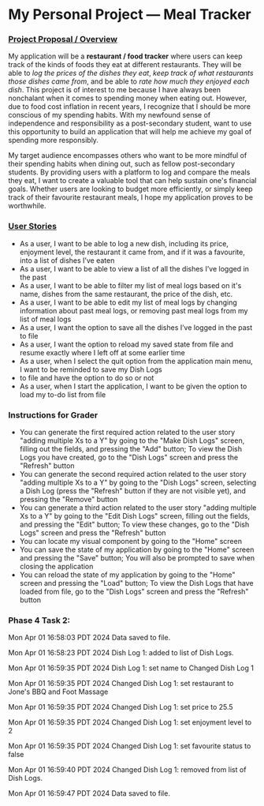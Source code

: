 # My Personal Project — Meal Tracker

### <u>Project Proposal / Overview</u>

My application will be a **restaurant / food tracker** where users can keep track of the kinds of foods they eat at
different restaurants. They will be able to *log the prices of the dishes they eat*, *keep track of what restaurants
those dishes came from*, and be able to *rate how much they enjoyed each dish*. This project is of interest to me
because I have always been nonchalant when it comes to spending money when eating out. However, due to food cost
inflation in recent years, I recognize that I should be more conscious of my spending habits. With my newfound sense of
independence and responsibility as a post-secondary student, want to use this opportunity to build an application that
will help me achieve my goal of spending more responsibly.

My target audience encompasses others who want to be more mindful of their spending habits when dining out, such as
fellow post-secondary students. By providing users with a platform to log and compare the meals they eat, I want to
create a valuable tool that can help sustain one's financial goals. Whether users are looking to budget more
efficiently, or simply keep track of their favourite restaurant meals, I hope my application proves to be worthwhile.

### <u>User Stories</u>
- As a user, I want to be able to log a new dish, including its price, enjoyment level, the restaurant it came from,
  and if it was a favourite, into a list of dishes I’ve eaten
- As a user, I want to be able to view a list of all the dishes I’ve logged in the past
- As a user, I want to be able to filter my list of meal logs based on it's name, dishes from the same
  restaurant, the price of the dish, etc.
- As a user, I want to be able to edit my list of meal logs by changing information about past meal logs, or removing
  past meal logs from my list of meal logs
- As a user, I want the option to save all the dishes I’ve logged in the past to file
- As a user, I want the option to reload my saved state from file and resume exactly where I left off at some earlier 
  time
- As a user, when I select the quit option from the application main menu, I want to be reminded to save my Dish Logs
- to file and have the option to do so or not
- As a user, when I start the application, I want to be given the option to load my to-do list from file

### Instructions for Grader
- You can generate the first required action related to the user story "adding multiple Xs to a Y" by going to the
  "Make Dish Logs" screen, filling out the fields, and pressing the "Add" button; To view the Dish Logs you have
  created, go to the "Dish Logs" screen and press the "Refresh" button
- You can generate the second required action related to the user story "adding multiple Xs to a Y" by going to the
  "Dish Logs" screen, selecting a Dish Log (press the "Refresh" button if they are not visible yet), and pressing the
  "Remove" button
- You can generate a third action related to the user story "adding multiple Xs to a Y" by going to the
  "Edit Dish Logs" screen, filling out the fields, and pressing the "Edit" button; To view these changes, go to the 
  "Dish Logs" screen and press the "Refresh" button
- You can locate my visual component by going to the "Home" screen
- You can save the state of my application by going to the "Home" screen and pressing the "Save" button; You will also
  be prompted to save when closing the application
- You can reload the state of my application by going to the "Home" screen and pressing the "Load" button; To view the
  Dish Logs that have loaded from file, go to the "Dish Logs" screen and press the "Refresh" button

### Phase 4 Task 2:
Mon Apr 01 16:58:03 PDT 2024
Data saved to file.

Mon Apr 01 16:58:23 PDT 2024
Dish Log 1: added to list of Dish Logs.

Mon Apr 01 16:59:35 PDT 2024
Dish Log 1: set name to Changed Dish Log 1

Mon Apr 01 16:59:35 PDT 2024
Changed Dish Log 1: set restaurant to Jone's BBQ and Foot Massage

Mon Apr 01 16:59:35 PDT 2024
Changed Dish Log 1: set price to 25.5

Mon Apr 01 16:59:35 PDT 2024
Changed Dish Log 1: set enjoyment level to 2

Mon Apr 01 16:59:35 PDT 2024
Changed Dish Log 1: set favourite status to false

Mon Apr 01 16:59:40 PDT 2024
Changed Dish Log 1: removed from list of Dish Logs.

Mon Apr 01 16:59:47 PDT 2024
Data saved to file.